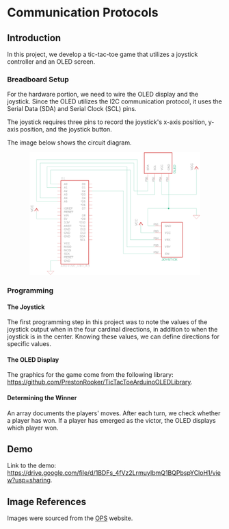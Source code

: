 # Communication Protocols

## Introduction

In this project, we develop a tic-tac-toe game that utilizes a joystick controller and an OLED screen.

### Breadboard Setup

For the hardware portion, we need to wire the OLED display and the joystick. Since the OLED utilizes the I2C communication protocol, it uses the Serial Data (SDA) and Serial Clock (SCL) pins.

The joystick requires three pins to record the joystick's x-axis position, y-axis position, and the joystick button.

The image below shows the circuit diagram.

<p align="center">
  <img src="https://github.com/chen4578/Open-Project-Space-OPS-/blob/63bd06abb0d387d965559edf05609d85612c677c/assets/schematic.png" width="400">
</p>

### Programming

#### The Joystick

The first programming step in this project was to note the values of the joystick output when in the four cardinal directions, in addition to when the joystick is in the center. Knowing these values, we can define directions for specific values.

#### The OLED Display

The graphics for the game come from the following library: https://github.com/PrestonRooker/TicTacToeArduinoOLEDLibrary.

#### Determining the Winner

An array documents the players' moves. After each turn, we check whether a player has won. If a player has emerged as the victor, the OLED displays which player won.

## Demo

Link to the demo: https://drive.google.com/file/d/1BDFs_4fVz2LrmuyIbmQ1BQPbspYCloH1/view?usp=sharing.

## Image References

Images were sourced from the [OPS](https://openproject.space/projects/) website.
